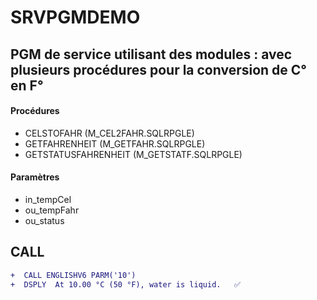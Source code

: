 # SRVPGMDEMO

## PGM de service utilisant des modules : avec plusieurs procédures pour la conversion de C° en F°

#### Procédures
- CELSTOFAHR (M_CEL2FAHR.SQLRPGLE)
- GETFAHRENHEIT (M_GETFAHR.SQLRPGLE)
- GETSTATUSFAHRENHEIT (M_GETSTATF.SQLRPGLE)

#### Paramètres
- in_tempCel
- ou_tempFahr
- ou_status

## CALL 

```diff
+  CALL ENGLISHV6 PARM('10') 
+  DSPLY  At 10.00 °C (50 °F), water is liquid.   ✅  
```
